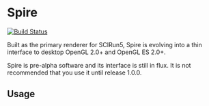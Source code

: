 Spire
=====

[![Build Status](https://travis-ci.org/SCIInstitute/spire.png)](https://travis-ci.org/SCIInstitute/spire)

Built as the primary renderer for SCIRun5, Spire is evolving into a thin
interface to desktop OpenGL 2.0+ and OpenGL ES 2.0+.

Spire is pre-alpha software and its interface is still in flux. It
is not recommended that you use it until release 1.0.0.

Usage
-----



